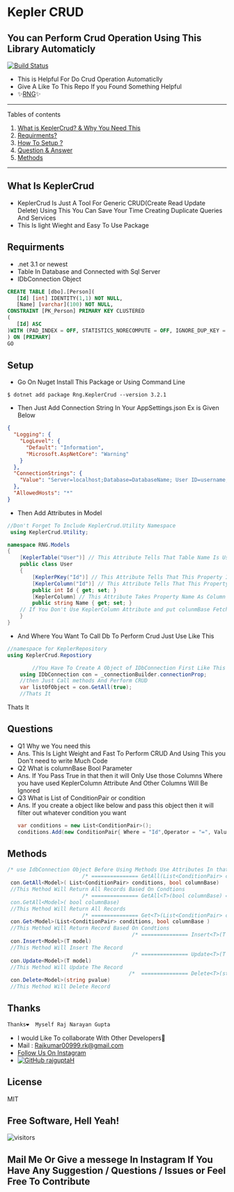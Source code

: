 # Kepler CRUD
## You can Perform Crud Operation Using This Library Automaticly

[![Build Status](https://travis-ci.org/joemccann/dillinger.svg?branch=master)](https://instagram.com/bug__developer)

- This is Helpful For Do Crud Operation Automaticlly 
- Give A Like To This Repo If you Found Something Helpful
- ✨[RNG](https://github.com/rajguptaH)✨

*******
Tables of contents  
 1. [What is KeplerCrud? & Why You Need This](#whatiskepler)
 2. [Requirments?](#requirment)
 3. [How To Setup ?](#setup)
 4. [Question & Answer](#questions)
 5. [Methods](#methods)

*******
<div id="whatiskepler"/>

## What Is KeplerCrud
- KeplerCrud Is Just A Tool For Generic CRUD(Create Read Update Delete) Using This You Can Save Your Time Creating Duplicate Queries And Services 
- This Is light Wieght and Easy To Use Package

<div id="requirment"/>

## Requirments
- .net 3.1 or newest 
- Table In Database and Connected with Sql Server
- IDbConnection Object
 ```sql
 CREATE TABLE [dbo].[Person](
	[Id] [int] IDENTITY(1,1) NOT NULL,
	[Name] [varchar](100) NOT NULL,
 CONSTRAINT [PK_Person] PRIMARY KEY CLUSTERED 
(
	[Id] ASC
)WITH (PAD_INDEX = OFF, STATISTICS_NORECOMPUTE = OFF, IGNORE_DUP_KEY = OFF, ALLOW_ROW_LOCKS = ON, ALLOW_PAGE_LOCKS = ON, OPTIMIZE_FOR_SEQUENTIAL_KEY = OFF) ON [PRIMARY]
) ON [PRIMARY]
GO

```
<div id="setup"/>

## Setup 
- Go On Nuget Install This Package or Using Command Line 
```shell
$ dotnet add package Rng.KeplerCrud --version 3.2.1
```
- Then Just Add Connection String In Your AppSettings.json Ex is Given Below
```json
{
  "Logging": {
    "LogLevel": {
      "Default": "Information",
      "Microsoft.AspNetCore": "Warning"
    }
  },
  "ConnectionStrings": {
    "Value": "Server=localhost;Database=DatabaseName; User ID=username;Password=password;"
  },
  "AllowedHosts": "*"
}
```
- Then Add Attributes in Model
```c#
//Don't Forget To Include KeplerCrud.Utility Namespace 
 using KeplerCrud.Utility;

namespace RNG.Models
{
    [KeplerTable("User")] // This Attribute Tells That Table Name Is User
    public class User
    {
    	[KeplerPKey("Id")] // This Attribute Tells That This Property Is Primary Key Of User Table
        [KeplerColumn("Id")] // This Attribute Tells That This Property Is For Id Column Of User Table
        public int Id { get; set; }
        [KeplerColumn] // This Attribute Takes Property Name As Column Of User Table 
        public string Name { get; set; }
	// If You Don't Use KeplerColumn Attribute and put colunmBase Fetch, Insert or Update Then You Won't Get This Column Value Or You Can't Save This
    }
}
```
- And Where You Want To Call Db To Perform Crud Just Use Like This 
```c#
//namespace for KeplerRepository
using KeplerCrud.Repostiory

        //You Have To Create A Object of IDbConnection First Like This With Your Connection String 
	using IDbConnection con = _connectionBuilder.connectionProp;
	//then Just Call methods And Perform CRUD 
	var listOfObject = con.GetAll(true);
	//Thats It 
```
Thats It 
<div id="questions"/>

## Questions 
- Q1 Why we You need this 
- Ans. This Is Light Weight and Fast To Perform CRUD And Using This you Don't need to write Much Code 
- Q2 What is columnBase Bool Parameter 
- Ans. If You Pass True in that then it will Only Use those Columns Where you have used KeplerColumn Attribute And Other Columns Will Be Ignored
- Q3 What is List of ConditionPair or condition 
- Ans. If you create a object like below and pass this object then it will filter out whatever condition you want
	```c#
	var conditions = new List<ConditionPair>();
	conditions.Add(new ConditionPair{ Where = "Id",Operator = "=", Value = "2"};
	```
<div id="methods"/>

## Methods 

```c#
/* use IdbConnection Object Before Using Methods Use Attributes In that models */
                        /* =============== GetAll(List<ConditionPair> conditions, bool columnBase) ================*/
 con.GetAll<Model>( List<ConditionPair> conditions, bool columnBase)
 //This Method Will Return All Records Based On Condtions 
                        /* =============== GetAll<T>(bool columnBase) ================
 con.GetAll<Model>( bool columnBase)
 //This Method Will Return All Records
                        /* =============== Get<T>(List<ConditionPair> conditions, bool columnBase ) ================*/
 con.Get<Model>(List<ConditionPair> conditions, bool columnBase )
 //This Method Will Return Record Based On Condtions 
                                        /* =============== Insert<T>(T model) ================*/
 con.Insert<Model>(T model)
 //This Method Will Insert The Record 
                                        /* =============== Update<T>(T model) ================*/
 con.Update<Model>(T model)
 //This Method Will Update The Record 
                                       /*  =============== Delete<T>(string pvalue) ================*/
 con.Delete<Model>(string pvalue)
 //This Method Will Delete Record
```
## Thanks 
```sql
Thanks❤  Myself Raj Narayan Gupta
```
- I would Like To collaborate With Other Developers💛
- Mail : Rajkumar00999.rk@gmail.com
-  [Follow Us On Instagram]( https://instagram.com/raj__rr)
- [![GitHub rajguptaH](https://img.shields.io/github/followers/rajguptaH?label=follow&style=social)](https://github.com/rajguptaH)

## License

MIT

**Free Software, Hell Yeah!**
-
![visitors](https://visitor-badge.glitch.me/badge?page_id=rajguptaH.rajguptaH)
## Mail Me Or Give a messege In Instagram If You Have Any Suggestion / Questions / Issues or Feel Free To Contribute

